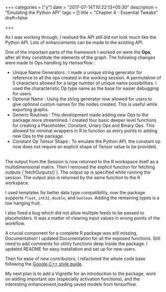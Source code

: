 +++
categories = ["y"]
date = "2017-07-14T10:22:13+05:30"
description = "Emulating the Python API"
tags = []
title = "Chapter 4 - Essential Tweaks"
draft=false

+++

As I was working through, I realised the API still did not look much like the Python API. Lots of enhancements can be made to the existing API. 

One of the important parts of the framework I worked on were the **Ops**, after all they constitute the elements of the graph. The following changes were made to Ops handling by rtensorflow :

- Unique Name Generators : I made a unique string generator for reference to all the ops created in the working session. A permutation of 5 characters allowed for a large number of unique name possibilities. I used the characteristic Op type name as the base for easier debugging for users.
- Optional Name : Using the string generator now allowed for users to give optional custom names for the nodes created. This is useful while exporting graphs.
- Generic Routines : This development made adding new Ops to the package more streamlined. I created four basic deeper level functions for creating a Placeholder, Constant, Unary Ops and Binary Ops. This allowed for minimal wrappers in R to function as entry points to adding new Ops to the package.
- Constant Op Tensor Shape : To emulate the Python API, the constant op now does not require an explicit shape of Tensor value to be provided. 

</br>
The output from the Session is now returned to the R workspace itself as a multidimensional matrix. Then I removed the explicit function for fetching outputs (`fetchOutputs()`). The output op is specified while running the session. The output also is returned by the same function to the R workspace. 

I used templates for better data type compatibility, now the package supports `float`, `int32`, `double`, and `boolean`. Adding the remaining types is a low hanging fruit.

I also fixed a bug which did not allow multiple feeds to be passed to placeholders. It was a matter of clearing input values in wrong points of the workflow.

A crucial component for a complete R package was still missing, Documentation! I updated Documentation for all the exposed functions. Still need to add comments for utility functions deep inside the package. I updated README for easy installation and set up for new users.

Then for ease of new contributors, I refactored the whole code base following the [Google C++ style guide](https://google.github.io/styleguide/cppguide.html).

My next plan is to add a Vignette for an introduction to the package, work on adding important ops (especially activation functions), and the interesting enhancement,loading saved models from tensorflow.
